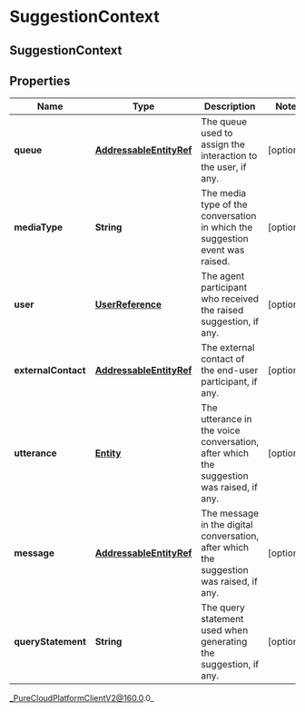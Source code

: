 # SuggestionContext

## SuggestionContext

## Properties

|Name | Type | Description | Notes|
|------------ | ------------- | ------------- | -------------|
| **queue** | [**AddressableEntityRef**](AddressableEntityRef) | The queue used to assign the interaction to the user, if any. | [optional] |
| **mediaType** | **String** | The media type of the conversation in which the suggestion event was raised. | [optional] |
| **user** | [**UserReference**](UserReference) | The agent participant who received the raised suggestion, if any. | [optional] |
| **externalContact** | [**AddressableEntityRef**](AddressableEntityRef) | The external contact of the end-user participant, if any. | [optional] |
| **utterance** | [**Entity**](Entity) | The utterance in the voice conversation, after which the suggestion was raised, if any. | [optional] |
| **message** | [**AddressableEntityRef**](AddressableEntityRef) | The message in the digital conversation, after which the suggestion was raised, if any. | [optional] |
| **queryStatement** | **String** | The query statement used when generating the suggestion, if any. | [optional] |



_PureCloudPlatformClientV2@160.0.0_
